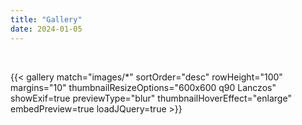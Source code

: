 ```yaml
---
title: "Gallery"
date: 2024-01-05
---
```

<br>

<p>
{{< gallery match="images/*" sortOrder="desc" rowHeight="100" margins="10" thumbnailResizeOptions="600x600 q90 Lanczos" showExif=true previewType="blur" thumbnailHoverEffect="enlarge" embedPreview=true loadJQuery=true >}}
</p>
